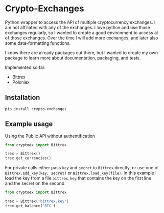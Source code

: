 # Crypto-Exchanges

Python wrapper to access the API of multiple cryptocurrency exchanges.
I am not affiliated with any of the exchanges.
I love python and use those exchanges regularly, so I wanted to create a good environment to access al of those exchanges. Over the time I will add more exchanges, and later also some data-formatting functions.

I know there are already packages out there, but I wanted to create my own package to learn more about documentation, packaging, and tests.

Implemented so far:
* Bittrex
* Poloniex

## Installation
```
pip install crypto-exchanges
```

## Example usage
Using the Public API without authentification
```python
from cryptoex import Bittrex

trex = Bittrex()
trex.get_currencies()
```

For private calls either pass `key` and `secret` to `Bittrex` directly,
or use one of `Bittrex.add_key(key, secret)` or `Bittrex.load_key(file)`.
In this example I load the key from a file `bittrex.key` that contains
the key on the first line and the secret on the second.
```python
from cryptoex import Bittrex

trex = Bittrex('bittrex.key')
trex.get_balance('BTC')
```
